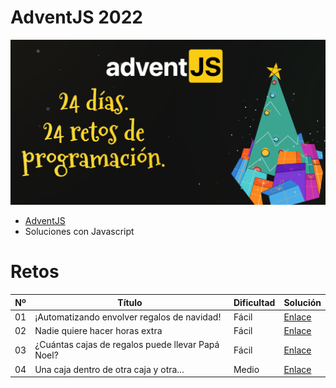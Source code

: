 # AdventJS 2022

![](./adventjs2022.png)

- [AdventJS](https://adventjs.dev/ "AdventJS")
- Soluciones con Javascript

# Retos

| Nº  | Título                                            | Dificultad | Solución                                                                |
| --- | ------------------------------------------------- | ---------- | ----------------------------------------------------------------------- |
| 01  | ¡Automatizando envolver regalos de navidad!       | Fácil      | [Enlace](https://github.com/facindito/adventjs2022/tree/master/reto-01) |
| 02  | Nadie quiere hacer horas extra                    | Fácil      | [Enlace](https://github.com/facindito/adventjs2022/tree/master/reto-02) |
| 03  | ¿Cuántas cajas de regalos puede llevar Papá Noel? | Fácil      | [Enlace](https://github.com/facindito/adventjs2022/tree/master/reto-03) |
| 04  | Una caja dentro de otra caja y otra...            | Medio      | [Enlace]()                                                              |
